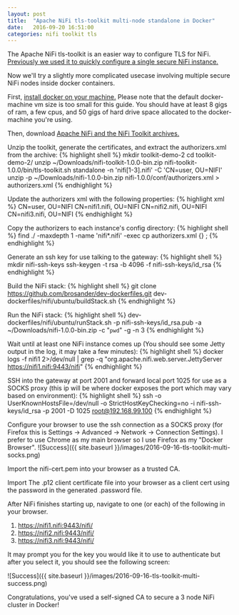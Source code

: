 ```yaml
---
layout: post
title:  "Apache NiFi tls-toolkit multi-node standalone in Docker"
date:   2016-09-20 16:51:00
categories: nifi toolkit tls
---
```

The Apache NiFi tls-toolkit is an easier way to configure TLS for NiFi.  [Previously we used it to quickly configure a single secure NiFi instance.](/nifi/toolkit/tls/2016/09/19/tls-toolkit-intro.html)

Now we'll try a slightly more complicated usecase involving multiple secure NiFi nodes inside docker containers.

First, [install docker on your machine.](https://www.docker.com/products/docker)
Please note that the default docker-machine vm size is too small for this guide.  You should have at least 8 gigs of ram, a few cpus, and 50 gigs of hard drive space allocated to the docker-machine you're using.

Then, download [Apache NiFi and the NiFi Toolkit archives.][nifidownload]

Unzip the toolkit, generate the certificates, and extract the authorizers.xml from the archive:
{% highlight shell %}
mkdir toolkit-demo-2
cd toolkit-demo-2/
unzip ~/Downloads/nifi-toolkit-1.0.0-bin.zip
nifi-toolkit-1.0.0/bin/tls-toolkit.sh standalone -n 'nifi[1-3].nifi' -C 'CN=user, OU=NIFI'
unzip -p ~/Downloads/nifi-1.0.0-bin.zip nifi-1.0.0/conf/authorizers.xml > authorizers.xml
{% endhighlight %}

Update the authorizers xml with the following properties:
{% highlight xml %}
<property name="Initial Admin Identity">CN=user, OU=NIFI</property>
<property name="Node Identity 1">CN=nifi1.nifi, OU=NIFI</property>
<property name="Node Identity 2">CN=nifi2.nifi, OU=NIFI</property>
<property name="Node Identity 3">CN=nifi3.nifi, OU=NIFI</property>
{% endhighlight %}

Copy the authorizers to each instance's config directory:
{% highlight shell %}
find ./ -maxdepth 1 -name 'nifi*.nifi' -exec cp authorizers.xml {} \;
{% endhighlight %}

Generate an ssh key for use talking to the gateway:
{% highlight shell %}
mkdir nifi-ssh-keys
ssh-keygen -t rsa -b 4096 -f nifi-ssh-keys/id_rsa
{% endhighlight %}

Build the NiFi stack:
{% highlight shell %}
git clone https://github.com/brosander/dev-dockerfiles.git
dev-dockerfiles/nifi/ubuntu/buildStack.sh
{% endhighlight %}

Run the NiFi stack:
{% highlight shell %}
dev-dockerfiles/nifi/ubuntu/runStack.sh -p nifi-ssh-keys/id_rsa.pub -a ~/Downloads/nifi-1.0.0-bin.zip -c "`pwd`" -g -n 3
{% endhighlight %}

Wait until at least one NiFi instance comes up (You should see some Jetty output in the log, it may take a few minutes):
{% highlight shell %}
docker logs -f nifi1 2>/dev/null | grep -q "org.apache.nifi.web.server.JettyServer https://nifi1.nifi:9443/nifi"
{% endhighlight %}

SSH into the gateway at port 2001 and forward local port 1025 for use as a SOCKS proxy (this ip will be where docker exposes the port which may vary based on environment):
{% highlight shell %}
ssh -o UserKnownHostsFile=/dev/null -o StrictHostKeyChecking=no -i nifi-ssh-keys/id_rsa -p 2001 -D 1025 root@192.168.99.100
{% endhighlight %}

Configure your browser to use the ssh connection as a SOCKS proxy (for Firefox this is Settings -> Advanced -> Network -> Connection Settings). I prefer to use Chrome as my main browser so I use Firefox as my "Docker Browser".
![Success]({{ site.baseurl }}/images/2016-09-16-tls-toolkit-multi-socks.png)

Import the nifi-cert.pem into your browser as a trusted CA.

Import The .p12 client certificate file into your browser as a client cert using the password in the generated .password file.

After NiFi finishes starting up, navigate to one (or each) of the following in your browser.

1. <https://nifi1.nifi:9443/nifi/> 
2. <https://nifi2.nifi:9443/nifi/> 
3. <https://nifi3.nifi:9443/nifi/> 

It may prompt you for the key you would like it to use to authenticate but after you select it, you should see the following screen:

![Success]({{ site.baseurl }}/images/2016-09-16-tls-toolkit-multi-success.png)

Congratulations, you've used a self-signed CA to secure a 3 node NiFi cluster in Docker!

[nifidownload]:https://nifi.apache.org/download.html

